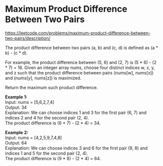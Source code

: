 # Maximum Product Difference Between Two Pairs
https://leetcode.com/problems/maximum-product-difference-between-two-pairs/description/

The product difference between two pairs (a, b) and (c, d) is defined as (a * b) - (c * d).

For example, the product difference between (5, 6) and (2, 7) is (5 * 6) - (2 * 7) = 16.
Given an integer array nums, choose four distinct indices w, x, y, and z such that the product difference between pairs (nums[w], nums[x]) and (nums[y], nums[z]) is maximized.

Return the maximum such product difference.

<b>Example 1:</b>\
Input: nums = [5,6,2,7,4]\
Output: 34\
Explanation: We can choose indices 1 and 3 for the first pair (6, 7) and indices 2 and 4 for the second pair (2, 4).\
The product difference is (6 * 7) - (2 * 4) = 34.

<b>Example 2:</b>\
Input: nums = [4,2,5,9,7,4,8]\
Output: 64\
Explanation: We can choose indices 3 and 6 for the first pair (9, 8) and indices 1 and 5 for the second pair (2, 4).\
The product difference is (9 * 8) - (2 * 4) = 64.